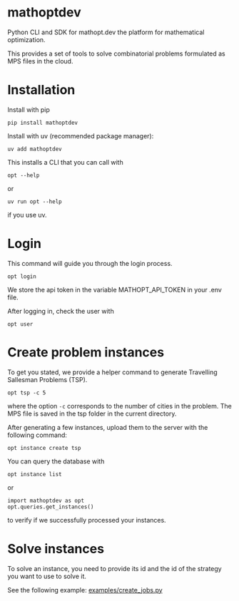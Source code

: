 # mathoptdev

Python CLI and SDK for mathopt.dev the platform for mathematical optimization. 

This provides a set of tools to solve combinatorial problems formulated as MPS files in the cloud. 


# Installation 

Install with pip
```
pip install mathoptdev
```
Install with uv (recommended package manager): 
```
uv add mathoptdev 
```
This installs a CLI that you can call with 
```
opt --help 
```
or 

```
uv run opt --help 
```
if you use uv. 
# Login 
This command will guide you through the login process. 
```
opt login 
```
We store the api token in the variable MATHOPT_API_TOKEN in your .env file. 

After logging in, check the user with 
```
opt user 
```

# Create problem instances 
To get you stated, we provide a helper command to generate Travelling Sallesman Problems (TSP). 

```
opt tsp -c 5 
```
where the option `-c` corresponds to the number of cities in the problem. The MPS file is saved in the tsp folder in the current directory. 

After generating a few instances, upload them to the server with the following command: 
```
opt instance create tsp 
```
You can query the database with 
```
opt instance list 
```
or 

```
import mathoptdev as opt 
opt.queries.get_instances() 
```
to verify if we successfully processed your instances. 

# Solve instances 
To solve an instance, you need to provide its id and the id of the strategy you want to use to solve it. 

See the following example: 
[examples/create_jobs.py](examples/create_jobs.py)
